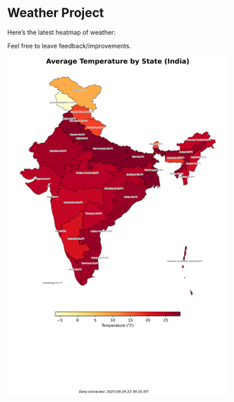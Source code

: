 # Weather Project

Here’s the latest heatmap of weather:

Feel free to leave feedback/improvements.

![India Heatmap](docs/assets/india_heatmap.png?v=DABB35)
